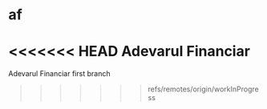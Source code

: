 # af
<<<<<<< HEAD
Adevarul Financiar
=======
Adevarul Financiar 
first branch
>>>>>>> refs/remotes/origin/workInProgress
